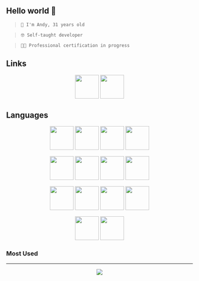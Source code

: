 ## Hello world 👋

> ```
> 🧑 I'm Andy, 31 years old

> ```
> 🤓 Self-taught developer
> ```

> ```
> 👨‍🎓 Professional certification in progress
> ```

## Links
<p align="center">
    <a src="https://cenne.xyz">
        <img
            src="https://stephentaes.net/img/developpeur-web-full-stack.png"
            width="64" height="64"
        />
    </a>
    <a src="https://discord.gg/VJryasnKke">
        <img
            src="https://upload.wikimedia.org/wikipedia/fr/8/80/Logo_Discord_2015.png"
            width="64" height="64"
        />
    </a>
</div>

## Languages

<p align="center">
    <img
        src="https://upload.wikimedia.org/wikipedia/commons/thumb/6/61/HTML5_logo_and_wordmark.svg/1200px-HTML5_logo_and_wordmark.svg.png"
        width="64" height="64"
    />
    <img
        src="https://cdn.iconscout.com/icon/free/png-256/css3-8-1175200.png"
        width="64" height="64"
    />
    <img
        src="https://cdn.iconscout.com/icon/free/png-256/javascript-2038874-1720087.png"
        width="64" height="64"
    />
    <img
        src="https://onlyweb-formation.com/uploads/mod_logo/programmation_python1.png"
        width="64" height="64"
    />
</p>

<p align="center">
    <img    
        src="https://cdn.iconscout.com/icon/free/png-256/bootstrap-7-1175254.png"
        width="64" height="64"
    />
    <img
        src="https://cdn.iconscout.com/icon/free/png-256/jquery-7-1175152.png"
        width="64" height="64"
    />
    <img
        src="https://files.readme.io/320345b-React_Logo_256x256.png"
        width="64" height="64"
    />
    <img
        src="https://codeahoy.com/assets/images/compare/python-frameworks/django-logo.png"
        width="64" height="64"
    />
</p>

<p align="center">
    <img    
        src="https://exs.sr5001lukiye.pw/img/925290.png"
        width="64" height="64"
    />
    <img
        src="https://www.grafics.fr/wp-content/uploads/2015/01/php-copyright-avec-les-annees-01.png"
        width="64" height="64"
    />
    <img    
        src="https://winxptalk.com/wp-content/uploads/2020/10/PROBLEME-AVEC-JAVA-SUR-WINDOWS-10.png"
        width="64" height="64"
    />
    <img
        src="https://upload.wikimedia.org/wikipedia/commons/thumb/c/cf/Lua-Logo.svg/1200px-Lua-Logo.svg.png"
        width="64" height="64"
    />
</p>

<p align="center">
    <img
        src="https://devblogs.microsoft.com/powershell/wp-content/uploads/sites/30/2018/09/Powershell_256.png"
        width="64" height="64"
    />
    <img
        src="https://repository-images.githubusercontent.com/188429514/9ceb8680-7fb5-11e9-812c-234b6d38879b"
        width="64" height="64"
    />
</p>

### Most Used
---
<p align="center">
    <a href="https://github.com/gaeVG?tab=repositories">
        <img
            src="https://camo.githubusercontent.com/bb4da1ea9b58eea9888516bc14cc22a9026d5866310dd28ac0a36720606bc6a2/68747470733a2f2f6769746875622d726561646d652d73746174732e76657263656c2e6170702f6170692f746f702d6c616e67732f3f757365726e616d653d6761655647267468656d653d6461726b"
            data-canonical-src="https://github-readme-stats.vercel.app/api/top-langs/?username=gaeVG&amp;theme=dark">
    </a>
</p>
